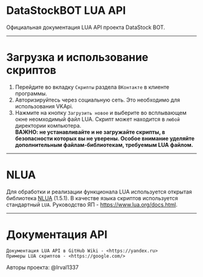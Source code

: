 # DataStockBOT LUA API
Официальная документация LUA API проекта DataStock BOT. 

---
# Загрузка и использование скриптов
1. Перейдите во вкладку `Скрипты` раздела `ВКонтакте` в клиенте программы.
2. Авторизируйтесь через социальную сеть. Это необходимо для использования VKApi.
3. Нажмите на кнопку `Загрузить новое` и выберите во всплывающем окне неомходимый файл LUA. Скрипт может находится в `любой` директории компьютера.
<br>**ВАЖНО: не устанавливайте и не загружайте скрипты, в безопасности которых вы не уверены. Особое внимание уделяйте дополнительным файлам-библиотекам, требуемым LUA файлом.**</br>

---
# NLUA
Для обработки и реализации функционала LUA используется открытая библиотека [NLUA](https://github.com/NLua/NLu) (1.5.1).
В качестве языка скриптов используется стандартный `LUA`. Руководство ЯП - <https://www.lua.org/docs.html>.

---
# Документация API
```
Документация LUA API в GitHub Wiki - <https://yandex.ru>
Примеры LUA скриптов - <https://google.com/>
```
Авторы проекта: @Irval1337

